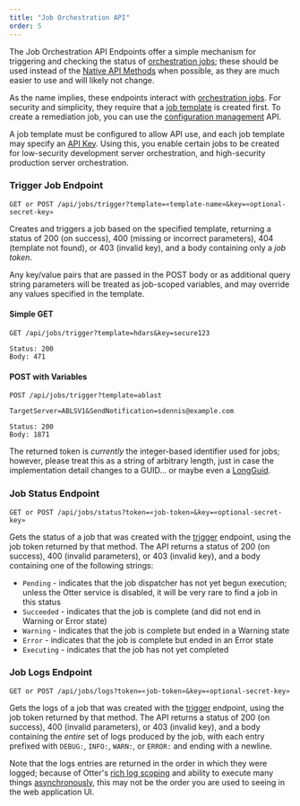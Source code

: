 ```yaml
---
title: "Job Orchestration API"
order: 5
---
```


The Job Orchestration API Endpoints offer a simple mechanism for triggering and checking the status of [orchestration jobs](/docs/otter/reference/api/jobs); these should be used instead of the [Native API Methods](/docs/otter/reference/api#native-api-reference) when possible, as they are much easier to use and will likely not change.

As the name implies, these endpoints interact with [orchestration jobs](/docs/otter/reference/api/jobs). For security and simplicity, they require that a [job template](/docs/otter/orchestration-server-automation/otter-jobs-templates) is created first. To create a remediation job, you can use the [configuration management](/docs/otter/reference/api/configuration-management) API.

A job template must be configured to allow API use, and each job template may specify an [API Key](/docs/otter/configuring-for-your-team/otter-administration-security-api-keys). Using this, you enable certain jobs to be created for low-security development server orchestration, and high-security production server orchestration.

### Trigger Job Endpoint
```
GET or POST /api/jobs/trigger?template=«template-name»&key=«optional-secret-key»
```

Creates and triggers a job based on the specified template, returning a status of 200 (on success), 400 (missing or incorrect parameters), 404 (template not found), or 403 (invalid key), and a body containing only a *job token*.

Any key/value pairs that are passed in the POST body or as additional query string parameters will be treated as job-scoped variables, and may override any values specified in the template.

#### Simple GET
```
GET /api/jobs/trigger?template=hdars&key=secure123
```

```
Status: 200
Body: 471
```

#### POST with Variables
```
POST /api/jobs/trigger?template=ablast

TargetServer=ABLSV1&SendNotification=sdennis@example.com
```

```
Status: 200
Body: 1871
```

The returned token is *currently* the integer-based identifier used for jobs; however, please treat this as a string of arbitrary length, just in case the implementation detail changes to a GUID... or maybe even a [LongGuid](https://www.nuget.org/packages/Rubbishsoft.LongGuid/).

### Job Status Endpoint 
```
GET or POST /api/jobs/status?token=«job-token»&key=«optional-secret-key»
```

Gets the status of a job that was created with the [trigger](#trigger) endpoint, using the job token returned by that method. The API returns a status of 200 (on success), 400 (invalid parameters), or 403 (invalid key), and a body containing one of the following strings:

- `Pending` - indicates that the job dispatcher has not yet begun execution; unless the Otter service is disabled, it will be very rare to find a job in this status
- `Succeeded` - indicates that the job is complete (and did not end in Warning or Error state)
- `Warning` - indicates that the job is complete but ended in a Warning state
- `Error` - indicates that the job is complete but ended in an Error state
- `Executing` - indicates that the job has not yet completed

### Job Logs Endpoint

```
GET or POST /api/jobs/logs?token=«job-token»&key=«optional-secret-key»
```

Gets the logs of a job that was created with the [trigger](#trigger) endpoint, using the job token returned by that method. The API returns a status of 200 (on success), 400 (invalid parameters), or 403 (invalid key), and a body containing the *entire* set of logs produced by the job, with each entry prefixed with `DEBUG:`, `INFO:`, `WARN:`, or `ERROR:` and ending with a newline.

Note that the logs entries are returned in the order in which they were logged; because of Otter's [rich log scoping](/docs/executionengine/otterscript/statements-and-blocks) and ability to execute many things [asynchronously](/docs/executionengine/otterscript/statements-and-blocks/general-blocks#asynchronous-blocks), this may not be the order you are used to seeing in the web application UI.